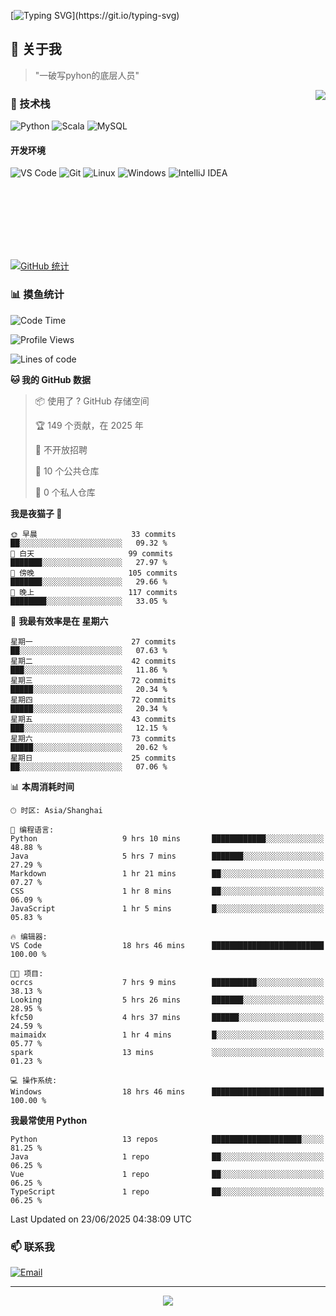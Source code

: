 [![Typing SVG](https://readme-typing-svg.herokuapp.com?font=Fira+Code&pause=1000&color=36BCF7&random=false&width=435&lines=print(%22Hello%2C+World!%22);%23+Welcome+to+my+code+space+%F0%9F%90%8D)](https://git.io/typing-svg)

## 🌟 关于我

> "一破写pyhon的底层人员"

<img align="right" src="https://github-readme-stats.vercel.app/api/top-langs/?username=huanxin996&theme=tokyonight" />

### 🎯 技术栈

![Python](https://img.shields.io/badge/Python-Expert-3776AB?style=for-the-badge&logo=python&logoColor=white)
![Scala](https://img.shields.io/badge/Scala-Expert-DC322F?style=for-the-badge&logo=scala&logoColor=white)
![MySQL](https://img.shields.io/badge/MySQL-Expert-4479A1?style=for-the-badge&logo=mysql&logoColor=white)

#### 开发环境

![VS Code](https://img.shields.io/badge/VS_Code-007ACC?style=for-the-badge&logo=visual-studio-code&logoColor=white)
![Git](https://img.shields.io/badge/Git-F05032?style=for-the-badge&logo=git&logoColor=white)
![Linux](https://img.shields.io/badge/Linux-FCC624?style=for-the-badge&logo=linux&logoColor=black)
![Windows](https://img.shields.io/badge/Windows_11-0078D4?style=for-the-badge&logo=windows11&logoColor=white)
![IntelliJ IDEA](https://img.shields.io/badge/IntelliJ_IDEA-000000?style=for-the-badge&logo=intellij-idea&logoColor=white)

<br/><br/><br/><br/><br/><br/>

  
[![GitHub 统计](https://github-readme-stats.vercel.app/api?username=huanxin996&show_icons=true&theme=tokyonight)](https://github.com/huanxin996)

### 📊 摸鱼统计

<!--START_SECTION:waka-->
![Code Time](http://img.shields.io/badge/Code%20Time-245%20hrs%2054%20mins-blue)

![Profile Views](http://img.shields.io/badge/%E4%B8%AA%E4%BA%BA%E8%B5%84%E6%96%99%E8%A7%82%E7%9C%8B%E6%AC%A1%E6%95%B0-0-blue)

![Lines of code](https://img.shields.io/badge/%E4%BB%8E%E3%80%8CHello%20World%E3%80%8D%E8%B5%B7%E6%88%91%E5%B7%B2%E7%BB%8F%E5%86%99%E4%BA%86-2.5%20million%20%E8%A1%8C%E4%BB%A3%E7%A0%81-blue)

**🐱 我的 GitHub 数据** 

> 📦  使用了 ? GitHub 存储空间 
 > 
> 🏆 149 个贡献，在 2025 年
 > 
> 🚫 不开放招聘
 > 
> 📜 10 个公共仓库 
 > 
> 🔑 0 个私人仓库 
 > 
**我是夜猫子 🦉** 

```text
🌞 早晨                     33 commits          ██░░░░░░░░░░░░░░░░░░░░░░░   09.32 % 
🌆 白天                     99 commits          ███████░░░░░░░░░░░░░░░░░░   27.97 % 
🌃 傍晚                     105 commits         ███████░░░░░░░░░░░░░░░░░░   29.66 % 
🌙 晚上                     117 commits         ████████░░░░░░░░░░░░░░░░░   33.05 % 
```
📅 **我最有效率是在 星期六** 

```text
星期一                      27 commits          ██░░░░░░░░░░░░░░░░░░░░░░░   07.63 % 
星期二                      42 commits          ███░░░░░░░░░░░░░░░░░░░░░░   11.86 % 
星期三                      72 commits          █████░░░░░░░░░░░░░░░░░░░░   20.34 % 
星期四                      72 commits          █████░░░░░░░░░░░░░░░░░░░░   20.34 % 
星期五                      43 commits          ███░░░░░░░░░░░░░░░░░░░░░░   12.15 % 
星期六                      73 commits          █████░░░░░░░░░░░░░░░░░░░░   20.62 % 
星期日                      25 commits          ██░░░░░░░░░░░░░░░░░░░░░░░   07.06 % 
```


📊 **本周消耗时间** 

```text
🕑︎ 时区: Asia/Shanghai

💬 编程语言: 
Python                   9 hrs 10 mins       ████████████░░░░░░░░░░░░░   48.88 % 
Java                     5 hrs 7 mins        ███████░░░░░░░░░░░░░░░░░░   27.29 % 
Markdown                 1 hr 21 mins        ██░░░░░░░░░░░░░░░░░░░░░░░   07.27 % 
CSS                      1 hr 8 mins         ██░░░░░░░░░░░░░░░░░░░░░░░   06.09 % 
JavaScript               1 hr 5 mins         █░░░░░░░░░░░░░░░░░░░░░░░░   05.83 % 

🔥 编辑器: 
VS Code                  18 hrs 46 mins      █████████████████████████   100.00 % 

🐱‍💻 项目: 
ocrcs                    7 hrs 9 mins        ██████████░░░░░░░░░░░░░░░   38.13 % 
Looking                  5 hrs 26 mins       ███████░░░░░░░░░░░░░░░░░░   28.95 % 
kfc50                    4 hrs 37 mins       ██████░░░░░░░░░░░░░░░░░░░   24.59 % 
maimaidx                 1 hr 4 mins         █░░░░░░░░░░░░░░░░░░░░░░░░   05.77 % 
spark                    13 mins             ░░░░░░░░░░░░░░░░░░░░░░░░░   01.23 % 

💻 操作系统: 
Windows                  18 hrs 46 mins      █████████████████████████   100.00 % 
```

**我最常使用 Python** 

```text
Python                   13 repos            ████████████████████░░░░░   81.25 % 
Java                     1 repo              ██░░░░░░░░░░░░░░░░░░░░░░░   06.25 % 
Vue                      1 repo              ██░░░░░░░░░░░░░░░░░░░░░░░   06.25 % 
TypeScript               1 repo              ██░░░░░░░░░░░░░░░░░░░░░░░   06.25 % 
```




 Last Updated on 23/06/2025 04:38:09 UTC
<!--END_SECTION:waka-->

### 📫 联系我

[![Email](https://img.shields.io/badge/Email-D14836?style=for-the-badge&logo=gmail&logoColor=white)](mailto:mc.xiaolang@Foxmail.com)

---

<p align="center">
  <img src="https://profile-counter.glitch.me/huanxin996/count.svg" />
</p>